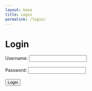 ```yaml
---
layout: base
title: Login
permalink: /login/
---
```

<html>
<head>
    <title>Login</title>
</head>
<body>
    <h1>Login</h1>
    <form id="loginForm">
        <label for="uid">Username:</label>
        <input type="text" id="uid" name="uid" required><br><br>        
        <label for="password">Password:</label>
        <input type="password" id="password" name="password" required><br><br>       
        <input type="submit" value="Login">
    </form>
    <div id="userDisplayName"></div>
    <script>
        document.getElementById('loginForm').addEventListener('submit', function(event) {
            event.preventDefault(); // Prevent form submission
            const uid = document.getElementById('uid').value;
            const password = document.getElementById('password').value;
            const loginData = {
                uid: uid,
                password: password
            };
            fetch('http://127.0.0.1:8240/api/users/login', {
                method: 'POST',
                headers: {
                    'Content-Type': 'application/json'
                },
                body: JSON.stringify(loginData)
            })
            .then(response => {
                if (response.ok) {
                    return response.json();
                } else {
                    if (response.status === 401) {
                        throw new Error('Wrong username or password.Please retype.');
                    } else if (response.status === 404) {
                        throw new Error('Username or password not found. Please register first.');
                    } else {
                        throw new Error('Login failed');
                    }
                }
            })
            .then(data => {
                const loggedInUserName = data.user.name;
                const loggedInUserId = data.user.id;
                localStorage.setItem('loggedInUserName', loggedInUserName);
                localStorage.setItem('loggedInUserId', loggedInUserNameId);
                document.getElementById('userDisplayName').textContent = `Welcome, ${loggedInUserName}!`;
                document.getElementById('loginForm').style.display = 'none';
            })
            .catch(error => {
                console.error('Error:', error.message);
                alert(error.message);
            });
        });
    </script>
</body>
</html>

